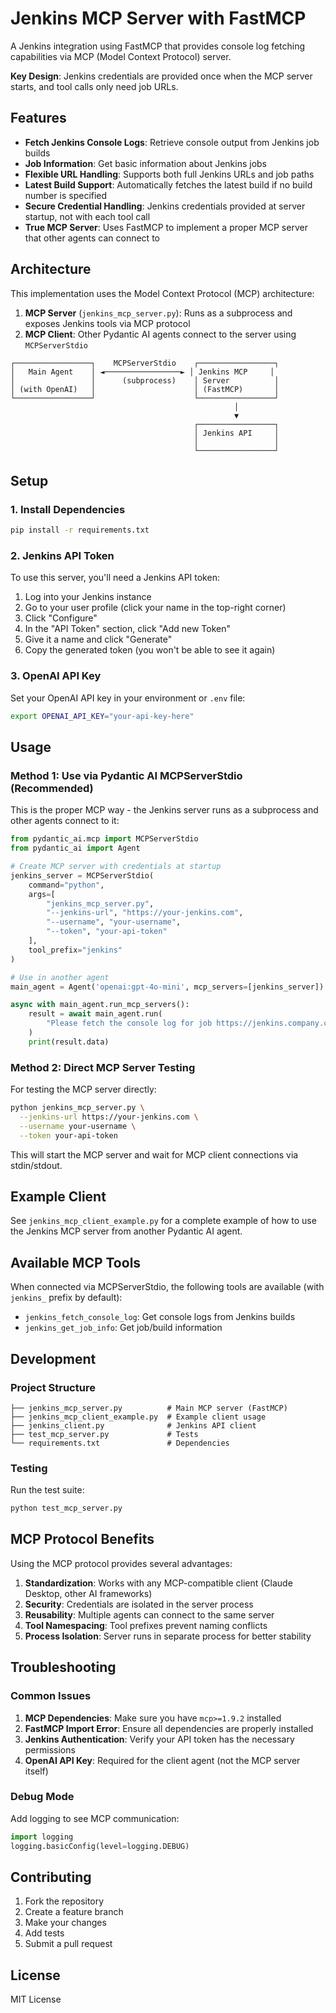 # Jenkins MCP Server with FastMCP

A Jenkins integration using FastMCP that provides console log fetching capabilities via MCP (Model Context Protocol) server. 

**Key Design**: Jenkins credentials are provided once when the MCP server starts, and tool calls only need job URLs.

## Features

- **Fetch Jenkins Console Logs**: Retrieve console output from Jenkins job builds
- **Job Information**: Get basic information about Jenkins jobs
- **Flexible URL Handling**: Supports both full Jenkins URLs and job paths
- **Latest Build Support**: Automatically fetches the latest build if no build number is specified
- **Secure Credential Handling**: Jenkins credentials provided at server startup, not with each tool call
- **True MCP Server**: Uses FastMCP to implement a proper MCP server that other agents can connect to

## Architecture

This implementation uses the Model Context Protocol (MCP) architecture:

1. **MCP Server** (`jenkins_mcp_server.py`): Runs as a subprocess and exposes Jenkins tools via MCP protocol
2. **MCP Client**: Other Pydantic AI agents connect to the server using `MCPServerStdio`

```
┌─────────────────┐    MCPServerStdio    ┌─────────────────┐
│   Main Agent    │ ◄─────────────────► │ Jenkins MCP     │
│                 │      (subprocess)    │ Server          │
│ (with OpenAI)   │                      │ (FastMCP)       │
└─────────────────┘                      └─────────────────┘
                                                  │
                                                  ▼
                                         ┌─────────────────┐
                                         │ Jenkins API     │
                                         │                 │
                                         └─────────────────┘
```

## Setup

### 1. Install Dependencies

```bash
pip install -r requirements.txt
```

### 2. Jenkins API Token

To use this server, you'll need a Jenkins API token:

1. Log into your Jenkins instance
2. Go to your user profile (click your name in the top-right corner)
3. Click "Configure" 
4. In the "API Token" section, click "Add new Token"
5. Give it a name and click "Generate"
6. Copy the generated token (you won't be able to see it again)

### 3. OpenAI API Key

Set your OpenAI API key in your environment or `.env` file:

```bash
export OPENAI_API_KEY="your-api-key-here"
```

## Usage

### Method 1: Use via Pydantic AI MCPServerStdio (Recommended)

This is the proper MCP way - the Jenkins server runs as a subprocess and other agents connect to it:

```python
from pydantic_ai.mcp import MCPServerStdio
from pydantic_ai import Agent

# Create MCP server with credentials at startup
jenkins_server = MCPServerStdio(
    command="python",
    args=[
        "jenkins_mcp_server.py",
        "--jenkins-url", "https://your-jenkins.com",
        "--username", "your-username", 
        "--token", "your-api-token"
    ],
    tool_prefix="jenkins"
)

# Use in another agent
main_agent = Agent('openai:gpt-4o-mini', mcp_servers=[jenkins_server])

async with main_agent.run_mcp_servers():
    result = await main_agent.run(
        "Please fetch the console log for job https://jenkins.company.com/job/my-project/"
    )
    print(result.data)
```

### Method 2: Direct MCP Server Testing

For testing the MCP server directly:

```bash
python jenkins_mcp_server.py \
  --jenkins-url https://your-jenkins.com \
  --username your-username \
  --token your-api-token
```

This will start the MCP server and wait for MCP client connections via stdin/stdout.

## Example Client

See `jenkins_mcp_client_example.py` for a complete example of how to use the Jenkins MCP server from another Pydantic AI agent.

## Available MCP Tools

When connected via MCPServerStdio, the following tools are available (with `jenkins_` prefix by default):

- `jenkins_fetch_console_log`: Get console logs from Jenkins builds
- `jenkins_get_job_info`: Get job/build information

## Development

### Project Structure

```
├── jenkins_mcp_server.py          # Main MCP server (FastMCP)
├── jenkins_mcp_client_example.py  # Example client usage
├── jenkins_client.py              # Jenkins API client
├── test_mcp_server.py             # Tests
└── requirements.txt               # Dependencies
```

### Testing

Run the test suite:

```bash
python test_mcp_server.py
```

## MCP Protocol Benefits

Using the MCP protocol provides several advantages:

1. **Standardization**: Works with any MCP-compatible client (Claude Desktop, other AI frameworks)
2. **Security**: Credentials are isolated in the server process
3. **Reusability**: Multiple agents can connect to the same server
4. **Tool Namespacing**: Tool prefixes prevent naming conflicts
5. **Process Isolation**: Server runs in separate process for better stability

## Troubleshooting

### Common Issues

1. **MCP Dependencies**: Make sure you have `mcp>=1.9.2` installed
2. **FastMCP Import Error**: Ensure all dependencies are properly installed
3. **Jenkins Authentication**: Verify your API token has the necessary permissions
4. **OpenAI API Key**: Required for the client agent (not the MCP server itself)

### Debug Mode

Add logging to see MCP communication:

```python
import logging
logging.basicConfig(level=logging.DEBUG)
```

## Contributing

1. Fork the repository
2. Create a feature branch
3. Make your changes
4. Add tests
5. Submit a pull request

## License

MIT License 